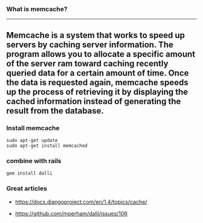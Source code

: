 ### What is memcache?

---
Memcache is a system that works to speed up servers by caching server
information. The program allows you to allocate a specific amount of the
server ram toward caching recently queried data for a certain amount of time.
Once the data is requested again, memcache speeds up the process of retrieving
it by displaying the cached information instead of generating the result from
the database. 
---

### Install memcache

    sudo apt-get update
    sudo apt-get install memcached

### combine with rails

    gem install dalli

### Great articles

* <https://docs.djangoproject.com/en/1.4/topics/cache/>

* <https://github.com/mperham/dalli/issues/106>
